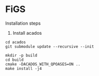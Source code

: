 # FiGS
Installation steps
1) Install acados
```
cd acados
git submodule update --recursive --init

mkdir -p build
cd build
cmake -DACADOS_WITH_QPOASES=ON ..
make install -j4
```
